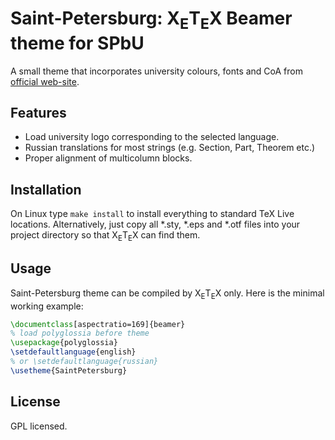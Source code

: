 # Saint-Petersburg: X<sub>E</sub>T<sub>E</sub>X Beamer theme for SPbU

A small theme that incorporates university colours, fonts and CoA from
[official web-site](http://pr.spbu.ru/).

## Features

- Load university logo corresponding to the selected language.
- Russian translations for most strings (e.g. Section, Part, Theorem etc.)
- Proper alignment of multicolumn blocks.

## Installation

On Linux type ``make install`` to install everything to standard TeX Live
locations. Alternatively, just copy all *.sty, *.eps and *.otf files into your
project directory so that X<sub>E</sub>T<sub>E</sub>X can find them.

## Usage

Saint-Petersburg theme can be compiled by X<sub>E</sub>T<sub>E</sub>X only.
Here is the minimal working example:
```latex
\documentclass[aspectratio=169]{beamer}
% load polyglossia before theme
\usepackage{polyglossia}
\setdefaultlanguage{english}
% or \setdefaultlanguage{russian}
\usetheme{SaintPetersburg}
```

## License

GPL licensed.
